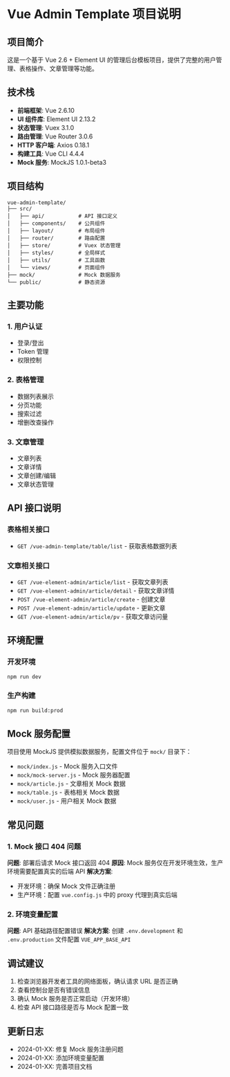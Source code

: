 # Vue Admin Template 项目说明

## 项目简介

这是一个基于 Vue 2.6 + Element UI 的管理后台模板项目，提供了完整的用户管理、表格操作、文章管理等功能。

## 技术栈

- **前端框架**: Vue 2.6.10
- **UI 组件库**: Element UI 2.13.2
- **状态管理**: Vuex 3.1.0
- **路由管理**: Vue Router 3.0.6
- **HTTP 客户端**: Axios 0.18.1
- **构建工具**: Vue CLI 4.4.4
- **Mock 服务**: MockJS 1.0.1-beta3

## 项目结构

```
vue-admin-template/
├── src/
│   ├── api/           # API 接口定义
│   ├── components/    # 公共组件
│   ├── layout/        # 布局组件
│   ├── router/        # 路由配置
│   ├── store/         # Vuex 状态管理
│   ├── styles/        # 全局样式
│   ├── utils/         # 工具函数
│   └── views/         # 页面组件
├── mock/              # Mock 数据服务
└── public/            # 静态资源
```

## 主要功能

### 1. 用户认证
- 登录/登出
- Token 管理
- 权限控制

### 2. 表格管理
- 数据列表展示
- 分页功能
- 搜索过滤
- 增删改查操作

### 3. 文章管理
- 文章列表
- 文章详情
- 文章创建/编辑
- 文章状态管理

## API 接口说明

### 表格相关接口
- `GET /vue-admin-template/table/list` - 获取表格数据列表

### 文章相关接口
- `GET /vue-element-admin/article/list` - 获取文章列表
- `GET /vue-element-admin/article/detail` - 获取文章详情
- `POST /vue-element-admin/article/create` - 创建文章
- `POST /vue-element-admin/article/update` - 更新文章
- `GET /vue-element-admin/article/pv` - 获取文章访问量

## 环境配置

### 开发环境
```bash
npm run dev
```

### 生产构建
```bash
npm run build:prod
```

## Mock 服务配置

项目使用 MockJS 提供模拟数据服务，配置文件位于 `mock/` 目录下：

- `mock/index.js` - Mock 服务入口文件
- `mock/mock-server.js` - Mock 服务器配置
- `mock/article.js` - 文章相关 Mock 数据
- `mock/table.js` - 表格相关 Mock 数据
- `mock/user.js` - 用户相关 Mock 数据

## 常见问题

### 1. Mock 接口 404 问题
**问题**: 部署后请求 Mock 接口返回 404
**原因**: Mock 服务仅在开发环境生效，生产环境需要配置真实的后端 API
**解决方案**: 
- 开发环境：确保 Mock 文件正确注册
- 生产环境：配置 `vue.config.js` 中的 proxy 代理到真实后端

### 2. 环境变量配置
**问题**: API 基础路径配置错误
**解决方案**: 创建 `.env.development` 和 `.env.production` 文件配置 `VUE_APP_BASE_API`

## 调试建议

1. 检查浏览器开发者工具的网络面板，确认请求 URL 是否正确
2. 查看控制台是否有错误信息
3. 确认 Mock 服务是否正常启动（开发环境）
4. 检查 API 接口路径是否与 Mock 配置一致

## 更新日志

- 2024-01-XX: 修复 Mock 服务注册问题
- 2024-01-XX: 添加环境变量配置
- 2024-01-XX: 完善项目文档
